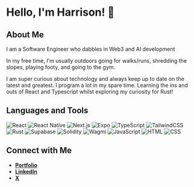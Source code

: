 # Hello, I'm Harrison! 👋

## About Me
I am a Software Engineer who dabbles in Web3 and AI development

In my free time, I'm usually outdoors going for walks/runs, shredding the slopes, playing footy, and going to the gym. 

I am super curious about technology and always keep up to date on the latest and greatest.
I program a lot in my spare time. Learning the ins and outs of React and Typescript whilst exploring my curiosity for Rust!

## Languages and Tools
![React](https://img.shields.io/badge/-React-61DAFB?style=flat-square&logo=react&logoColor=white)
![React Native](https://img.shields.io/badge/-React_Native-20232A?style=flat-square&logo=react&logoColor=61DAFB)
![Next.js](https://img.shields.io/badge/-Next.js-000000?style=flat-square&logo=next.js&logoColor=white)
![Expo](https://img.shields.io/badge/-Expo-000020?style=flat-square&logo=expo&logoColor=white)
![TypeScript](https://img.shields.io/badge/-TypeScript-3178C6?style=flat-square&logo=typescript&logoColor=white)
![TailwindCSS](https://img.shields.io/badge/-Tailwind-06B6D4?style=flate-square&logo=tailwind-css&logoColor=white)
![Rust](https://img.shields.io/badge/-Rust-000000?style=flate-square&logo=rust&logoColor=D34516)
![Supabase](https://img.shields.io/badge/-Supabase-3ECF8E?style=flat-square&logo=supabase&logoColor=white)
![Solidity](https://img.shields.io/badge/-Solidity-363636?style=flat-square&logo=solidity&logoColor=white)
![Wagmi](https://img.shields.io/badge/-Wagmi-000000?style=flat-square&logo=wagmi&logoColor=white)
![JavaScript](https://img.shields.io/badge/-JavaScript-F7DF1E?style=flat-square&logo=javascript&logoColor=black)
![HTML](https://img.shields.io/badge/-HTML5-E34F26?style=flat-square&logo=html5&logoColor=white)
![CSS](https://img.shields.io/badge/-CSS3-1572B6?style=flat-square&logo=css3&logoColor=white)

## Connect with Me
- **[Portfolio](https://www.harrisonrogers.dev/)**
- **[LinkedIn](https://www.linkedin.com/in/harrison-euan-rogers/)**
- **[X](https://x.com/0xRoge)**
